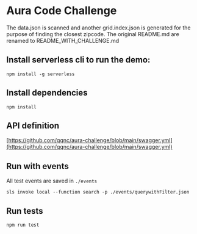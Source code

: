 
# Aura Code Challenge

  The data.json is scanned and another grid.index.json is generated for the purpose of finding the closest zipcode.
  The original README.md are renamed to README_WITH_CHALLENGE.md

## Install serverless cli to run the demo:
```shell
npm install -g serverless
```

## Install dependencies
```shell
npm install
```
## API definition

   [https://github.com/qqnc/aura-challenge/blob/main/swagger.yml](https://github.com/qqnc/aura-challenge/blob/main/swagger.yml)

## Run with events
All test events are saved in `./events`

```shell
sls invoke local --function search -p ./events/querywithFilter.json
```
## Run tests
```shell
npm run test
```

